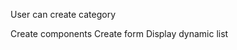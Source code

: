 
User can create category

Create components
    Create form
    Display dynamic list
    
    
    
    

